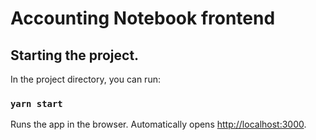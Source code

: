 # Accounting Notebook frontend

## Starting the project.

In the project directory, you can run:

### `yarn start`

Runs the app in the browser. Automatically opens [http://localhost:3000](http://localhost:3000).
